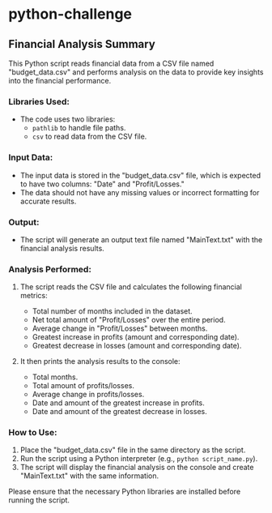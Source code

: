 # python-challenge

## Financial Analysis Summary

This Python script reads financial data from a CSV file named "budget_data.csv" and performs analysis on the data to provide key insights into the financial performance.

### Libraries Used:
- The code uses two libraries:
  - `pathlib` to handle file paths.
  - `csv` to read data from the CSV file.

### Input Data:
- The input data is stored in the "budget_data.csv" file, which is expected to have two columns: "Date" and "Profit/Losses."
- The data should not have any missing values or incorrect formatting for accurate results.

### Output:
- The script will generate an output text file named "MainText.txt" with the financial analysis results.

### Analysis Performed:
1. The script reads the CSV file and calculates the following financial metrics:
   - Total number of months included in the dataset.
   - Net total amount of "Profit/Losses" over the entire period.
   - Average change in "Profit/Losses" between months.
   - Greatest increase in profits (amount and corresponding date).
   - Greatest decrease in losses (amount and corresponding date).

2. It then prints the analysis results to the console:
   - Total months.
   - Total amount of profits/losses.
   - Average change in profits/losses.
   - Date and amount of the greatest increase in profits.
   - Date and amount of the greatest decrease in losses.

### How to Use:
1. Place the "budget_data.csv" file in the same directory as the script.
2. Run the script using a Python interpreter (e.g., `python script_name.py`).
3. The script will display the financial analysis on the console and create "MainText.txt" with the same information.

Please ensure that the necessary Python libraries are installed before running the script.
